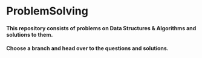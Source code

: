 # ProblemSolving
#### This repository consists of problems on Data Structures &amp; Algorithms and solutions to them.
#### Choose a branch and head over to the questions and solutions.
